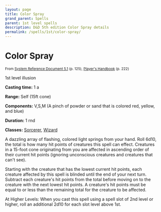 ```yaml
---
layout: page
title: Color Spray
grand_parent: Spells
parent: 1st level spells 
description: D&D 5th edition Color Spray details
permalink: /spells/1st/color-spray/
---
```


# Color Spray

<small>From <a target="_blank" href="https://media.wizards.com/2016/downloads/DND/SRD-OGL_V5.1.pdf">System Reference Document 5.1</a> (p. 125), <a target="_blank" href="https://dnd.wizards.com/products/tabletop-games/rpg-products/rpg_playershandbook">Player's Handbook</a> (p. 222)</small>


1st level illusion

**Casting time:** 1 a

**Range:** Self (15ft cone)

**Components:** V,S,M (A pinch of powder or sand that is colored red, yellow, and blue)

**Duration:** 1 rnd

**Classes:** [Sorcerer](/classes/sorcerer/), [Wizard](/classes/wizard/)

A dazzling array of flashing, colored light springs from your hand. Roll 6d10, the total is how many hit points of creatures this spell can effect. Creatures in a 15-foot cone originating from you are affected in ascending order of their current hit points (ignoring unconscious creatures and creatures that can't see).

   Starting with the creature that has the lowest current hit points, each creature affected by this spell is blinded until the end of your next turn. Subtract each creature's hit points from the total before moving on to the creature with the next lowest hit points. A creature's hit points must be equal to or less than the remaining total for the creature to be affected.

   At Higher Levels: When you cast this spell using a spell slot of 2nd level or higher, roll an additional 2d10 for each slot level above 1st.